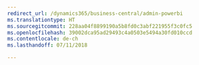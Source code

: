 ```yaml
---
redirect_url: /dynamics365/business-central/admin-powerbi
ms.translationtype: HT
ms.sourcegitcommit: 228aa04f8899190a5b8fd0c3abf221955f3c0fc5
ms.openlocfilehash: 39002dca95ad29493c4a0503e5494a30fd010ccd
ms.contentlocale: de-ch
ms.lasthandoff: 07/11/2018

---
```


